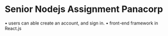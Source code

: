 # Senior Nodejs Assignment Panacorp

• users can able create an account, and sign in.
• front-end framework in React.js
